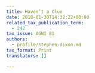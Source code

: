 ```yaml
---
title: Haven’t a Clue
date: 2018-01-30T14:32:22+00:00
related_tax_publication_term:
  - 242
tax_issue: AGNI 81
authors:
  - profile/stephen-dixon.md
tax_format: Print
translators: []

---
```

